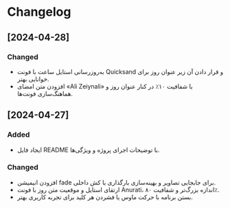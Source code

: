 # Changelog

## [2024-04-28]
### Changed
- به‌روزرسانی استایل ساعت با فونت Quicksand و قرار دادن آن زیر عنوان روز برای خوانایی بهتر.
- افزودن متن امضای «Ali Zeiynali» با شفافیت ۱۰٪ در کنار عنوان روز و هماهنگ‌سازی فونت‌ها.

## [2024-04-27]
### Added
- ایجاد فایل README با توضیحات اجرای پروژه و ویژگی‌ها.

### Changed
- افزودن انیمیشن fade برای جابجایی تصاویر و بهینه‌سازی بارگذاری با کش داخلی.
- ارتقای استایل و موقعیت متن روز با فونت Anurati، اندازه بزرگ‌تر و شفافیت ۸۰٪.
- بستن برنامه با حرکت ماوس یا فشردن هر کلید برای تجربه کاربری بهتر.
